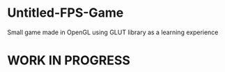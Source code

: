 # Untitled-FPS-Game
Small game made in OpenGL using GLUT library as a learning experience
# WORK IN PROGRESS
